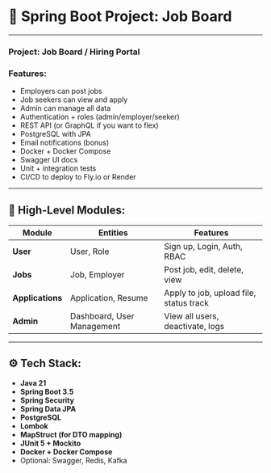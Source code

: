 # 🧱 Spring Boot Project: Job Board

---

### Project: **Job Board / Hiring Portal**

### Features:

- Employers can post jobs
- Job seekers can view and apply
- Admin can manage all data
- Authentication + roles (admin/employer/seeker)
- REST API (or GraphQL if you want to flex)
- PostgreSQL with JPA
- Email notifications (bonus)
- Docker + Docker Compose
- Swagger UI docs
- Unit + integration tests
- CI/CD to deploy to Fly.io or Render

---

## 🧱 High-Level Modules:

| Module | Entities | Features |
| --- | --- | --- |
| **User** | User, Role | Sign up, Login, Auth, RBAC |
| **Jobs** | Job, Employer | Post job, edit, delete, view |
| **Applications** | Application, Resume | Apply to job, upload file, status track |
| **Admin** | Dashboard, User Management | View all users, deactivate, logs |

---

## ⚙️ Tech Stack:

- **Java 21**
- **Spring Boot 3.5**
- **Spring Security**
- **Spring Data JPA**
- **PostgreSQL**
- **Lombok**
- **MapStruct (for DTO mapping)**
- **JUnit 5 + Mockito**
- **Docker + Docker Compose**
- Optional: Swagger, Redis, Kafka
